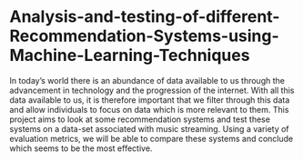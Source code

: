 # Analysis-and-testing-of-different-Recommendation-Systems-using-Machine-Learning-Techniques
In today’s world there is an abundance of data available to us through the advancement in technology and the progression of the internet. With all this data available to us, it is therefore important that we filter through this data and allow individuals to focus on data which is more relevant to them. This project aims to look at some recommendation systems and test these systems on a data-set associated with music streaming. Using a variety of evaluation metrics, we will be able to compare these systems and conclude which seems to be the most effective.
